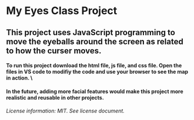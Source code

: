 # My Eyes Class Project
## This project uses JavaScript programming to move the eyeballs around the screen as related to how the curser moves. 

#### To run this project download the html file, js file, and css file. Open the files in VS code to modifiy the code and use your browser to see the map in action. \
#### In the future, adding more facial features would make this project more realistic and reusable in other projects. 


###### License information: MIT. See license document. 
